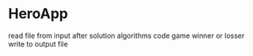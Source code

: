 # HeroApp
read file from input after solution algorithms code game winner or losser write to  output file


